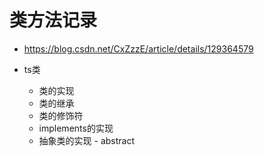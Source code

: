 # 类方法记录

- https://blog.csdn.net/CxZzzE/article/details/129364579


- ts类
    - 类的实现
    - 类的继承
    - 类的修饰符
    - implements的实现
    - 抽象类的实现 - abstract